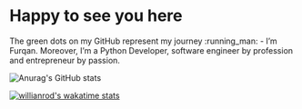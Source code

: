 <p align="center"><h1>Happy to see you here</h1> The green dots on my GitHub represent my journey :running_man: - I’m Furqan. Moreover, I’m a Python Developer, software engineer by profession and entrepreneur by passion. 
</p>


![Anurag's GitHub stats](https://github-readme-stats.vercel.app/api?username=furqaan1232&show_icons=true&theme=dracula)

[![willianrod's wakatime stats](https://github-readme-stats.vercel.app/api/wakatime?username=furqaan1232)](https://github.com/anuraghazra/github-readme-stats)
